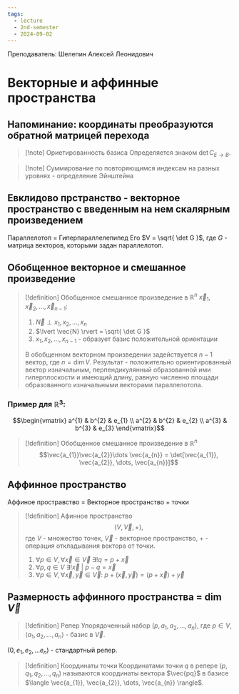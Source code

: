 ```yaml
---
tags:
  - lecture
  - 2nd-semester
  - 2024-09-02
---
```

Преподаватель: Шелепин Алексей Леонидович

# Векторные и аффинные пространства

## Напоминание: координаты преобразуются обратной матрицей перехода

> [!note] Ориетированность базиса
> Определяется знаком $\det C_{E \to B}$.

> [!note] Суммирование по повторяющимся индексам на разных уровнях - определение Эйнштейна

## Евклидово прстранство - векторное пространство с введенным на нем скалярным произведением

Параллелотоп = Гиперпараллелепипед
Его $V = \sqrt{ \det G }$, где $G$ - матрица векторов, которыми задан параллелотоп.

## Обобщенное векторное и смешанное произведение

> [!definition] Обобщенное смешанное произведение в $\mathbb{R}^{n}$
> $\vec x_{1}, \vec x_{2},\dots, \vec x_{n-1}$: 
> 1. $\vec{N} \perp x_{1},x_{2},\dots,x_{n}$
> 2. $\lvert \vec{N} \rvert = \sqrt{ \det G }$
> 3. $x_{1},x_{2},\dots,x_{n-1}$ - образует базис положительной ориентации
> 
> В обобщенном векторном произведении задействуется $n-1$ вектор, где $n = \dim V$. Результат - положительно ориентированный вектор изначальным, перпендикулянный образованной ими гиперплоскости и имеющий длину, равную численно площади образованного изначальными векторами параллелотопа.

### Пример для $\mathbb{R}^{3}$:
$$\begin{vmatrix}
a^{1} & b^{2} & e_{1} \\
a^{2} & b^{2} & e_{2} \\
a^{3} & b^{3} & e_{3}
\end{vmatrix}$$

> [!definition] Обобщенное смешанное произведение в $\mathbb{R}^{n}$
> $$\vec{a_{1}}\vec{a_{2}}\dots \vec{a_{n}} = \det[\vec{a_{1}}, \vec{a_{2}}, \dots, \vec{a_{n}}]$$

## Аффинное пространство

Аффиное простравство = Векторное пространство + точки

> [!definition] Афинное пространство
> $$(V,\vec{V},+),$$
> где $V$ - множество точек, $\vec{V}$ - векторное пространство, $+$ - операция откладывания вектора от точки.
> 1. $\forall p \in V, \forall \vec{x}\in \vec{V} \ \exists!q=p+\vec{x}$
> 2. $\forall p,q \in V \ \exists! \vec{x} \ | \ p-q = \vec{x}$
> 3. $\forall p \in V, \forall \vec{x},\vec{y} \in \vec{V}: \ p+(\vec{x},\vec{y}) = (p+\vec{x})+\vec{y}$

## Размерность аффинного пространства = $\dim \vec{V}$

> [!definition] Репер
> Упорядоченный набор $(p, a_{1}, a_{2}, \dots, a_{n})$, где $p \in V$, $\langle a_{1},a_{2},\dots,a_{n} \rangle$ - базис в $\vec{V}$.

$(0,e_{1},e_{2},\dots e_{n})$ - стандартный репер.

> [!definition] Координаты точки
> Координатами точки $q$ в репере $(p,q_{1},q_{2},\dots,q_{n})$ называются координаты вектора $\vec{pq}$ в базисе $\langle \vec{a_{1}}, \vec{a_{2}}, \dots, \vec{a_{n}} \rangle$.
